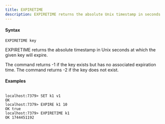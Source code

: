 ```yaml
---
title: EXPIRETIME
description: EXPIRETIME returns the absolute Unix timestamp in seconds at which the given key will expire
---
```


<!-- This file is automatically generated. Any modifications made directly to this file
  may be overwritten. For more details on how this file is generated and how to use
  the related commands, refer to the documentation available in the `internal/cmd/cmd_*.go` files.
-->

#### Syntax

```
EXPIRETIME key
```


EXPIRETIME returns the absolute timestamp in Unix seconds at which the given key will expire.

The command returns -1 if the key exists but has no associated expiration time.
The command returns -2 if the key does not exist.
	

#### Examples

```

localhost:7379> SET k1 v1
OK
localhost:7379> EXPIRE k1 10
OK true
localhost:7379> EXPIRETIME k1
OK 1744451192
	
```
